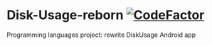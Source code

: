 # Disk-Usage-reborn [![CodeFactor](https://www.codefactor.io/repository/github/zerumi/disk-usage-reborn/badge)](https://www.codefactor.io/repository/github/zerumi/disk-usage-reborn)
Programming languages project: rewrite DiskUsage Android app
